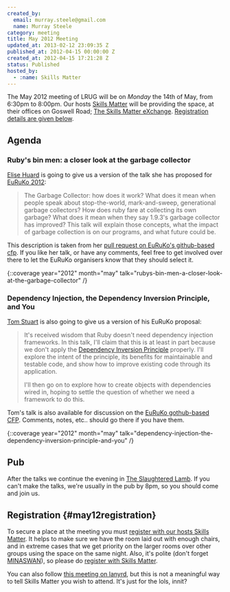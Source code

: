 ```yaml
---
created_by:
  email: murray.steele@gmail.com
  name: Murray Steele
category: meeting
title: May 2012 Meeting
updated_at: 2013-02-12 23:09:35 Z
published_at: 2012-04-15 00:00:00 Z
created_at: 2012-04-15 17:21:28 Z
status: Published
hosted_by:
  - :name: Skills Matter
---
```


The May 2012 meeting of LRUG will be on *Monday* the 14th of May, from 6:30pm to 8:00pm.  Our hosts [Skills Matter](http://skillsmatter.com/) will be providing the space, at their offices on Goswell Road; [The Skills Matter eXchange](http://skillsmatter.com/location-details/design-architecture/484/96).  <a href="#may12registration">Registration details are given below</a>.

## Agenda

### Ruby's bin men: a closer look at the garbage collector

[Elise Huard](http://jabberwocky.eu/) is going to give us a version of the talk she has proposed for [EuRuKo 2012](http://www.euruko2012.org/):

> The Garbage Collector: how does it work?
> What does it mean when people speak about stop-the-world,
> mark-and-sweep, generational garbage collectors?
> How does ruby fare at collecting its own garbage?
> What does it mean when they say 1.9.3's garbage collector has improved?
> This talk will explain those concepts, what the impact of garbage
> collection is on our programs, and what future could be.

This description is taken from her [pull request on EuRuKo's github-based cfp](https://github.com/euruko2012/call-for-proposals/pull/73).  If you like her talk, or have any comments, feel free to get involved over there to let the EuRuKo organisers know that they should select it.

{::coverage year="2012" month="may" talk="rubys-bin-men-a-closer-look-at-the-garbage-collector" /}

### Dependency Injection, the Dependency Inversion Principle, and You

[Tom Stuart](http://tomstuart.co.uk/) is also going to give us a version of his EuRuKo proposal:

> It's received wisdom that Ruby doesn't need dependency injection
> frameworks. In this talk, I'll claim that this is at least in
> part because we don't apply the [Dependency Inversion Principle](http://www.objectmentor.com/resources/articles/dip.pdf)
> properly. I'll explore the intent of the principle, its benefits
> for maintainable and testable code, and show how to improve
> existing code through its application.
>
> I'll then go on to explore how to create objects with dependencies
> wired in, hoping to settle the question of whether we need a framework to do this.

Tom's talk is also available for discussion on the [EuRuKo gothub-based CFP](https://github.com/euruko2012/call-for-proposals/pull/72).  Comments, notes, etc.. should go there if you have them.

{::coverage year="2012" month="may" talk="dependency-injection-the-dependency-inversion-principle-and-you" /}

## Pub

After the talks we continue the evening in [The Slaughtered Lamb](http://www.theslaughteredlambpub.com/).  If you can't make the talks, we're usually in the pub by 8pm, so you should come and join us.

## Registration {#may12registration}

To secure a place at the meeting you must [register with our hosts Skills Matter](http://skillsmatter.com/event-details/home/lrug-may-1376/js-4073).  It helps to make sure we have the room laid out with enough chairs, and in extreme cases that we get priority on the larger rooms over other groups using the space on the same night.  Also, it's polite (don't forget [MINASWAN](http://oreilly.com/ruby/excerpts/ruby-learning-rails/ruby-glossary.html#I_indexterm_d1e32036)), so please do [register with Skills Matter](http://skillsmatter.com/event-details/home/lrug-may-1376/js-4073).

You can also follow [this meeting on lanyrd](http://lanyrd.com/2012/lrug-may/), but this is not a meaningful way to tell Skills Matter you wish to attend.  It's just for the lols, innit?
